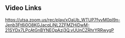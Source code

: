 ## Video Links
https://utsa.zoom.us/rec/play/xOaUb_WTUP7fyvM0pl9n-Jenb3Ft6i0O8KGJacqLiNL2ZFMZHiDwM-21SYDx7LPcAtGnBYNEOpAzj3Q.vUUnCZRhrYRRwygP